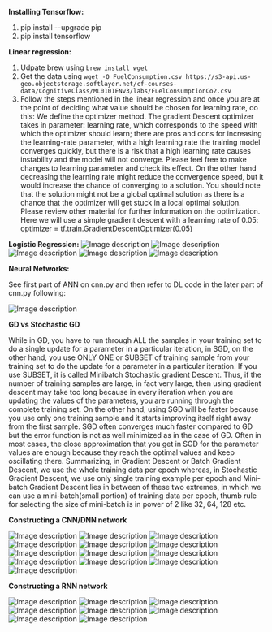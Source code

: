 **Installing Tensorflow:**
1. pip install --upgrade pip
2. pip install tensorflow

**Linear regression:**
1. Udpate brew using `brew install wget`
2. Get the data using `wget -O FuelConsumption.csv https://s3-api.us-geo.objectstorage.softlayer.net/cf-courses-data/CognitiveClass/ML0101ENv3/labs/FuelConsumptionCo2.csv`
3. Follow the steps mentioned in the linear regression and once you are at the point of deciding what value should be chosen for learning rate, do this: We define the optimizer method. The gradient Descent optimizer takes in parameter: learning rate, which corresponds to the speed with which the optimizer should learn; there are pros and cons for increasing the learning-rate parameter, with a high learning rate the training model converges quickly, but there is a risk that a high learning rate causes instability and the model will not converge. Please feel free to make changes to learning parameter and check its effect. On the other hand decreasing the learning rate might reduce the convergence speed, but it would increase the chance of converging to a solution. You should note that the solution might not be a global optimal solution as there is a chance that the optimizer will get stuck in a local optimal solution. Please review other material for further information on the optimization. Here we will use a simple gradient descent with a learning rate of 0.05:
optimizer = tf.train.GradientDescentOptimizer(0.05)

**Logistic Regression:**
![Image description](images/lr1.png)
![Image description](images/lr2.png)
![Image description](images/lr3.png)
![Image description](images/lr4.png)
![Image description](images/lr5.png)

**Neural Networks:**

See first part of ANN on cnn.py and then refer to DL code in the later part of cnn.py following:

![Image description](images/lr6.png)

**GD vs Stochastic GD**

While in GD, you have to run through ALL the samples in your training set to do a single update for a parameter in a particular iteration, in SGD, on the other hand, you use ONLY ONE or SUBSET of training sample from your training set to do the update for a parameter in a particular iteration. If you use SUBSET, it is called Minibatch Stochastic gradient Descent. Thus, if the number of training samples are large, in fact very large, then using gradient descent may take too long because in every iteration when you are updating the values of the parameters, you are running through the complete training set. On the other hand, using SGD will be faster because you use only one training sample and it starts improving itself right away from the first sample.
SGD often converges much faster compared to GD but the error function is not as well minimized as in the case of GD. Often in most cases, the close approximation that you get in SGD for the parameter values are enough because they reach the optimal values and keep oscillating there.
Summarizing, in Gradient Descent or Batch Gradient Descent, we use the whole training data per epoch whereas, in Stochastic Gradient Descent, we use only single training example per epoch and Mini-batch Gradient Descent lies in between of these two extremes, in which we can use a mini-batch(small portion) of training data per epoch, thumb rule for selecting the size of mini-batch is in power of 2 like 32, 64, 128 etc.

**Constructing a CNN/DNN network**

![Image description](images/dnn1.png)
![Image description](images/dnn2.png)
![Image description](images/dnn3.png)
![Image description](images/dnn4.png)
![Image description](images/dnn5.png)
![Image description](images/ll2.png)
![Image description](images/fnn6.png)
![Image description](images/fnn7.png)
![Image description](images/dropout.png)
![Image description](images/readout.png)
![Image description](images/test1.png)
![Image description](images/test2.png)
![Image description](images/test3.png)

**Constructing a RNN network**

![Image description](images/rnn1.png)
![Image description](images/rnn2.png)
![Image description](images/rnn3.png)
![Image description](images/rnn4.png)
![Image description](images/rnn5.png)
![Image description](images/rnn6.png)
![Image description](images/lstm_text1.png)
![Image description](images/lstm_text2.png)



